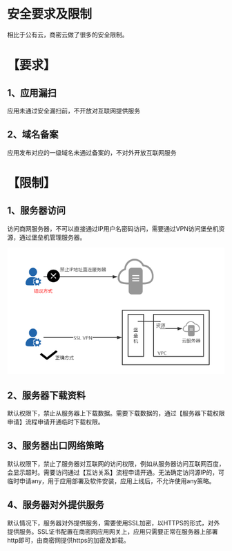 # 安全要求及限制

相比于公有云，商密云做了很多的安全限制。

# 【要求】

## 1、应用漏扫

应用未通过安全漏扫前，不开放对互联网提供服务

## 2、域名备案

应用发布对应的一级域名未通过备案的，不对外开放互联网服务

# 【限制】

## 1、服务器访问

访问商网服务器，不可以直接通过IP用户名密码访问，需要通过VPN访问堡垒机资源，通过堡垒机管理服务器。

![](/assets/服务器访问方式)

## 2、服务器下载资料

默认权限下，禁止从服务器上下载数据。需要下载数据的，通过【服务器下载权限申请】流程申请开通临时下载权限。

## 3、服务器出口网络策略

默认权限下，禁止了服务器对互联网的访问权限，例如从服务器访问互联网百度，会显示超时。需要访问通过【互访关系】流程申请开通。无法确定访问源IP的，可临时申请any，用于应用部署及软件安装，应用上线后，不允许使用any策略。

## 4、服务器对外提供服务

默认情况下，服务器对外提供服务，需要使用SSL加密，以HTTPS的形式，对外提供服务。SSL证书配置在商密网应用网关上，应用只需要正常在服务器上部署http即可，由商密网提供https的加密及卸载。



